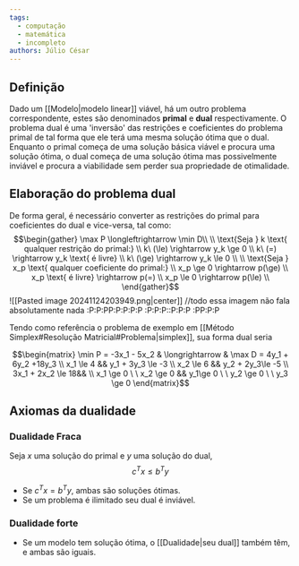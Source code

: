 ```yaml
---
tags:
  - computação
  - matemática
  - incompleto
authors: Júlio César
---
```

## Definição

Dado um [[Modelo|modelo linear]] viável, há um outro problema correspondente, estes são denominados **primal** e **dual** respectivamente. O problema dual é uma 'inversão' das restrições e coeficientes do problema primal de tal forma que ele terá uma mesma solução ótima que o dual. Enquanto o primal começa de uma solução básica viável e procura uma solução ótima, o dual começa de uma solução ótima mas possivelmente inviável e procura a viabilidade sem perder sua propriedade de otimalidade.
## Elaboração do problema dual

De forma geral, é necessário converter as restrições do primal para coeficientes do dual e vice-versa, tal como:
$$\begin{gather} 
\max P \longleftrightarrow \min D\\ \\
\text{Seja } k \text{ qualquer restrição do primal:} \\
k\ (\le) \rightarrow y_k \ge 0 \\
k\ (=) \rightarrow y_k \text{ é livre} \\
k\ (\ge) \rightarrow y_k \le 0 \\
\\
\text{Seja } x_p \text{ qualquer coeficiente do primal:} \\
x_p \ge 0 \rightarrow p(\ge) \\
x_p \text{ é livre} \rightarrow p(=) \\
x_p \le 0 \rightarrow p(\le) \\
\end{gather}$$
![[Pasted image 20241124203949.png|center]]
//todo essa imagem não fala absolutamente nada :P:P:PP:P:P:P:P :P:P:P::P:P:P :PP:P:P

Tendo como referência o problema de exemplo em [[Método Simplex#Resolução Matricial#Problema|simplex]], sua forma dual seria

$$\begin{matrix}
\min P = -3x_1 - 5x_2 & \longrightarrow & \max D = 4y_1 + 6y_2 +18y_3 \\
x_1 \le 4 && y_1 + 3y_3 \le -3 \\
x_2 \le 6 && y_2 + 2y_3\le -5 \\
3x_1 + 2x_2 \le 18&& \\
x_1 \ge 0 \ \ x_2 \ge 0 && y_1\ge 0 \ \ y_2 \ge 0 \ \ y_3 \ge 0
\end{matrix}$$

## Axiomas da dualidade

### Dualidade Fraca
Seja $x$ uma solução do primal e $y$ uma solução do dual, $$c^Tx \le b^Ty$$
- Se $c^Tx = b^Ty$, ambas são soluções ótimas.
- Se um problema é ilimitado seu dual é inviável.

### Dualidade forte
- Se um modelo tem solução ótima, o [[Dualidade|seu dual]] também têm, e ambas são iguais.

